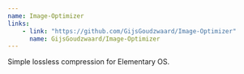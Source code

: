 ```yaml
---
name: Image-Optimizer
links: 
    - link: "https://github.com/GijsGoudzwaard/Image-Optimizer"
      name: GijsGoudzwaard/Image-Optimizer
---
```

<p>Simple lossless compression for Elementary OS.</p>
